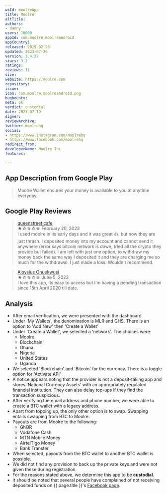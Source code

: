 ```yaml
---
wsId: moolreApp
title: Moolre
altTitle: 
authors:
- danny
users: 10000
appId: com.moolre.moolreandroid
appCountry: 
released: 2019-02-28
updated: 2023-07-26
version: 3.4.27
stars: 3.2
ratings: 
reviews: 11
size: 
website: https://moolre.com
repository: 
issue: 
icon: com.moolre.moolreandroid.png
bugbounty: 
meta: ok
verdict: custodial
date: 2023-07-19
signer: 
reviewArchive: 
twitter: moolrehq
social:
- https://www.instagram.com/moolrehq
- https://www.facebook.com/moolrehq
redirect_from: 
developerName: Moolre Inc
features: 

---
```


## App Description from Google Play

> Moolre Wallet ensures your money is available to you at anytime everyday.

## Google Play Reviews

> [queenstreet cafe](https://play.google.com/store/apps/details?id=com.moolre.moolreandroid&gl=us)<br>
  ★☆☆☆☆ February 20, 2023 <br>
       I used moolre in its early days and it was great 👍, but now they are just thrash. I deposited money into my account and cannot send it anywhere (error says bitcoin network is down, tried all the crypto they provide but failed). I am left with just one option, to withdraw my money back the same way I deposited it and they are charging me so much for the withdrawal. I just made a loss. Wouldn't recommend.

> [Aloysius Onuekwusi](https://play.google.com/store/apps/details?id=com.moolre.moolreandroid&gl=us)<br>
  ★☆☆☆☆ June 5, 2023 <br>
       I love this app, its easy to access but I'm having a pending transaction since 15th April 2020 till date.

## Analysis

- After email verification, we were presented with the dashboard. 
- Under 'My Wallets', the denomination is MLR and GHS. There is an option to 'Add New' then 'Create a Wallet'
- Under 'Create a Wallet', we selected a 'network'. The choices were:
    - Moolre
    - Blockchain
    - Ghana
    - Nigeria
    - United States
    - Uganda
- We selected 'Blockchain' and 'Bitcoin' for the currency. There is a toggle option for 'Activate API'
- A notice appears noting that the provider is not a deposit-taking app and stores 'National Currency Assets' with an appropriately regulated financial institution. They can also delay top-ups if they find the transaction suspicious.
- After verifying the email address and phone number, we were able to create a BTC wallet with a legacy address. 
- Apart from topping up, the only other option is to swap. Swapping entails swapping from BTC to Moolre. 
- Payouts are from Moolre to the following:
    - GhQR
    - Vodafone Cash
    - MTN Mobile Money
    - AirtelTigo Money
    - Bank Transfer
- When selected, payouts from the BTC wallet to another BTC wallet is possible. 
- We did not find any provision to back up the private keys and were not given these during registration.
- For the reasons stated above, we determine this app to be **custodial**.
- It should be noted that several people have complained of not receiving deposited funds on {{ page.title }}'s [Facebook page](https://www.facebook.com/moolrehq/reviews).
